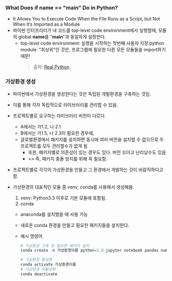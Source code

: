 ### What Does if **name** == "**main**" Do in Python?

- It Allows You to Execute Code When the File Runs as a Script, but Not When It’s Imported as a Module
- 파이썬 인터프리터가 내 코드를 top-level code environment에서 실행할때, 모듈의 global **name**를 "**main**"과 동일하게 설정한다.
  - top-level code environment: 실행을 시작하는 첫번째 사용자 지정 python module. "최상위"인 것은, 프로그램에 필요한 다른 모든 모듈들을 import하기 때문!
    > 출처: [Real Python](https://realpython.com/if-name-main-python/)

### 가상환경 생성

- 파이썬에서 가상환경을 생성한다는 것은 독립된 개발환경을 구축하는 것임.
- 이를 통해 각자 독립적으로 라이브러리를 관리할 수 있음.
- 프로젝트별로 요구하는 라이브러리 버전이 다르다.
  - A에서는 가1.2, 나 2.1
  - B에서는 가1.5, 나 2.3이 필요한 경우에,
  - 글로벌환경에서 패키지를 설치하면 동시에 여러 버전을 설치할 수 없으므로 두 프로젝트를 모두 관리할수가 없게 됨
    - 또한, 패키지별로 의존성이 있는 경우도 있다. 버전 꼬이고 난리날수도 있음
    - => 즉, 패키지 충돌 방지를 위해 꼭 필요함.
- 프로젝트별로 각각의 가상환경을 만들고 그 환경에서 개발하는 것이 바람직하다고 함.

- 가상환경의 대표적인 모듈 중 venv, conda를 사용해서 생성해봄.

  1. venv: Python3.3 이후로 기본 모듈에 포함됨.
  2. conda

  - anaconda를 설치했을 때 사용 가능
  - 새로운 conda 환경을 만들고 필요한 패키지들을 설치한다.
  - 예시 명령어

    ```python
    # 가상환경 구축 및 필요한 패키지 설치
    conda create -n 가상환경이름 python=3.8 jupyter notebook pandas numpy matplotlib

    # 가상환경 활성화
    conda activate 가상환경이름
    # 가상환경 비활성화
    conda deactivate
    ```
